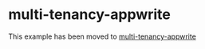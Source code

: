 # multi-tenancy-appwrite

This example has been moved to [multi-tenancy-appwrite](../.././multi-tenancy-appwrite)
